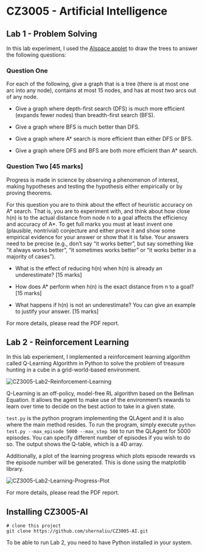 
# CZ3005 - Artificial Intelligence

## Lab 1 - Problem Solving

In this lab experiment, I used the [AIspace applet](http://www.aispace.org/search/) to draw the trees to answer the following questions:

### Question One

For each of the following, give a graph that is a tree (there is at most one arc into any node), contains at most 15 nodes, and has at most two arcs out of any node.

* Give a graph where depth-first search (DFS) is much more efficient (expands fewer nodes) than breadth-first search (BFS).

* Give a graph where BFS is much better than DFS.

* Give a graph where A* search is more efficient than either DFS or BFS.

* Give a graph where DFS and BFS are both more efficient than A* search.
### Question Two [45 marks]

Progress is made in science by observing a phenomenon of interest, making hypotheses and testing the hypothesis either empirically or by proving theorems.

For this question you are to think about the effect of heuristic accuracy on A* search. That is, you are to experiment with, and think about how close h(n) is to the actual distance from node n to a goal affects the efficiency and accuracy of A*. To get full marks you must at least invent one (plausible, nontrivial) conjecture and either prove it and show some empirical evidence for your answer or show that it is false. Your answers need to be precise (e.g., don’t say “it works better”, but say something like “it always works better”, “it sometimes works better” or “it works better in a majority of cases”).

* What is the effect of reducing h(n) when h(n) is already an underestimate? [15 marks]

* How does A* perform when h(n) is the exact distance from n to a goal? [15 marks]

* What happens if h(n) is not an underestimate? You can give an example to justify your answer. [15 marks]

For more details, please read the PDF report.

## Lab 2 - Reinforcement Learning

In this lab experiement, I implemented a reinforcement learning algorithm called Q-Learning Algorithm in Python to solve the problem of treasure hunting in a cube in a grid-world-based environment.

![CZ3005-Lab2-Reinforcement-Learning](https://res.cloudinary.com/shernaliu/image/upload/v1603092633/github-never-delete/cz3005-ai-lab2.png)

Q-Learning is an off-policy, model-free RL algorithm based on the Bellman Equation. It allows the agent to make use of the environment’s rewards to learn over time to decide on the best action to take in a given state.

`test.py` is the python program implementing the QLAgent and it is also where the main method resides.
To run the program, simply execute `python test.py --max_episode 5000 --max_step 500` to run the QLAgent for 5000 episodes.
You can specify different number of episodes if you wish to do so. The output shows the Q-table, which is a 4D array.

Additionally, a plot of the learning progress which plots episode rewards vs the episode number will be generated. 
This is done using the matplotlib library.

![CZ3005-Lab2-Learning-Progress-Plot](https://res.cloudinary.com/shernaliu/image/upload/v1603092634/github-never-delete/Learning_Progress_Plot.png)

For more details, please read the PDF report.

## Installing CZ3005-AI

```
# clone this project
git clone https://github.com/shernaliu/CZ3005-AI.git
```

To be able to run Lab 2, you need to have Python installed in your system.

